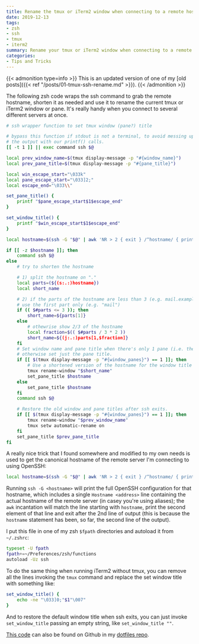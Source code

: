 ```yaml
---
title: Rename the tmux or iTerm2 window when connecting to a remote host
date: 2019-12-13
tags:
- zsh
- ssh
- tmux
- iterm2
summary: Rename your tmux or iTerm2 window when connecting to a remote host via OpenSSH.
categories:
- Tips and Tricks
---
```


{{< admonition type=info >}}
This is an updated version of one of my [old posts]({{< ref "/posts/01-tmux-ssh-rename.md" >}}).
{{< /admonition >}}

The following zsh code wraps the ssh command to grab the remote hostname, shorten it as needed and
use it to rename the current tmux or iTerm2 window or pane. It's really handy when you connect to
several different servers at once.

```bash
# ssh wrapper function to set tmux window (pane?) title

# bypass this function if stdout is not a terminal, to avoid messing up
# the output with our printf() calls.
[[ -t 1 ]] || exec command ssh $@

local prev_window_name=$(tmux display-message -p "#{window_name}")
local prev_pane_title=$(tmux display-message -p "#{pane_title}")

local win_escape_start="\033k"
local pane_escape_start="\033]2;"
local escape_end="\033\\"

set_pane_title() {
    printf "$pane_escape_start$1$escape_end"
}

set_window_title() {
    printf "$win_escape_start$1$escape_end"
}

local hostname=$(ssh -G "$@" | awk 'NR > 2 { exit } /^hostname/ { print $2 }')

if [[ -z $hostname ]]; then
    command ssh $@
else
    # try to shorten the hostname

    # 1) split the hostname on "."
    local parts=(${(s:.:)hostname})
    local short_name

    # 2) if the parts of the hostname are less than 3 (e.g. mail.example.com -> 3 parts)
    # use the first part only (e.g. "mail")
    if (( $#parts <= 3 )); then
        short_name=${parts[1]}
    else
        # othewrise show 2/3 of the hostname
        local fraction=$(( $#parts / 3 * 2 ))
        short_name=${(j:.:)parts[1,$fraction]}
    fi
    # Set window name and pane title when there's only 1 pane (i.e. the whole window),
    # otherwise set just the pane title.
    if [[ $(tmux display-message -p "#{window_panes}") == 1 ]]; then
        # Use a shortened version of the hostname for the window title
        tmux rename-window "$short_name"
        set_pane_title $hostname
    else
        set_pane_title $hostname
    fi
    command ssh $@

    # Restore the old window and pane titles after ssh exits.
    if [[ $(tmux display-message -p "#{window_panes}") == 1 ]]; then
        tmux rename-window "$prev_window_name"
        tmux setw automatic-rename on
    fi
    set_pane_title $prev_pane_title
fi
```

A really nice trick that I found somewhere and modified to my own needs is used to get the canonical
hostname of the remote server I'm connecting to using OpenSSH:

```bash
local hostname=$(ssh -G "$@" | awk 'NR > 2 { exit } /^hostname/ { print $2 }')
```

Running `ssh -G <hostname>` will print the full OpenSSH configuration for that hostname, which
includes a single `Hostname <address>` line containing the actual hostname of the remote server (in
casey you're using aliases); the `awk` incantation will match the line starting with `hostname`,
print the second element of that line and exit after the 2nd line of output (this is because the
`hostname` statement has been, so far, the second line of the output).

I put this file in one of my zsh `$fpath` directories and autoload it from `~/.zshrc`:

```bash
typeset -U fpath
fpath+=~/Preferences/zsh/functions
autoload -Uz ssh
```

To do the same thing when running iTerm2 without tmux, you can remove all the lines invoking the
`tmux` command and replace the set window title with something like:

```bash
set_window_title() {
    echo -ne "\033]0;"$1"\007"
}
```

And to restore the default window title when ssh exits, you can just invoke `set_window_title`
passing an empty string, like `set_window_title ""`.

[This code](https://github.com/piger/Preferences/blob/master/zsh/functions/ssh) can also be found on
Github in my [dotfiles repo](https://github.com/piger/Preferences).
